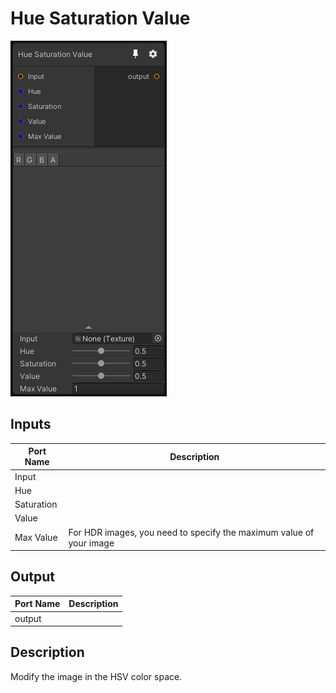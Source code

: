 # Hue Saturation Value
![Mixture.HSVNode](../../images/Mixture.HSVNode.png)
## Inputs
Port Name | Description
--- | ---
Input | 
Hue | 
Saturation | 
Value | 
Max Value | For HDR images, you need to specify the maximum value of your image

## Output
Port Name | Description
--- | ---
output | 

## Description
Modify the image in the HSV color space.

